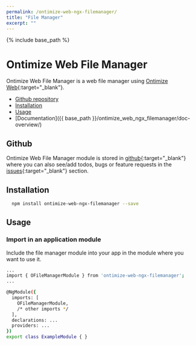 ```yaml
---
permalink: /ontimize-web-ngx-filemanager/
title: "File Manager"
excerpt: ""
---
```


{% include base_path %}

# Ontimize Web File Manager

Ontimize Web File Manager is a web file manager using [Ontimize Web](https://github.com/OntimizeWeb/ontimize-web-ngx){:target="_blank"}.

* [Github repository](#github)
* [Installation](#installation)
* [Usage](#usage)
* [Documentation]({{ base_path }}/ontimize_web_ngx_filemanager/doc-overview/)

## Github
Ontimize Web File Manager module is stored in [github](https://github.com/OntimizeWeb/ontimize-web-ngx-filemanager){:target="_blank"} where you can also see/add todos, bugs or feature requests in the [issues](https://github.com/OntimizeWeb/ontimize-web-ngx-filemanager/issues){:target="_blank"} section.


## Installation

```bash
  npm install ontimize-web-ngx-filemanager --save
```

## Usage

<!-- ### Configure angular-cli.json dependencies

You must add the module styles definition in your '*.angular-cli.json*' file styles array:

```bash
...
"styles": [
  ...
  "../node_modules/ontimize-web-ngx-filemanager/styles.scss",
  ....
],
...
``` -->

### Import in an application module

Include the file manager module into your app in the module where you want to use it.

```bash
...
import { OFileManagerModule } from 'ontimize-web-ngx-filemanager';
...

@NgModule({
  imports: [
    OFileManagerModule,
    /* other imports */
  ],
  declarations: ...
  providers: ...
})
export class ExampleModule { }
```

